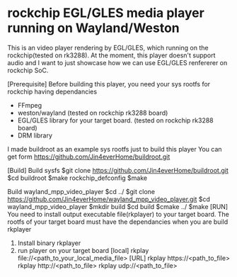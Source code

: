 # rockchip EGL/GLES media player running on Wayland/Weston
This is an video player rendering by EGL/GLES, which running on the rockchip(tested on rk3288).
At the moment, this player doesn't support audio and I want to just showcase how we can use EGL/GLES renfererer on rockchip SoC.

[Prerequisite]
Before building this player, 
you need your sys rootfs for rockchip having dependancies
  - FFmpeg
  - weston/wayland (tested on rockchip rk3288 board)
  - EGL/GLES library for your target board. (tested on rockchip rk3288 board)
  - DRM library

I made buildroot as an example sys rootfs just to build this player
You can get form 
  https://github.com/Jin4everHome/buildroot.git

[Build]
  Build sysfs
  $git clone https://github.com/Jin4everHome/buildroot.git
  $cd buildroot
  $make rockchip_defconfig
  $make
  
  Build wayland_mpp_video_player
  $cd ../
  $git clone https://github.com/Jin4everHome/wayland_mpp_video_player.git
  $cd wayland_mpp_video_player
  $mkdir build
  $cd build
  $cmake ../
  $make
[RUN]
  You need to install output executable file(rkplayer) to your target board.
  The rootfs of your target board must have the dependancies when you are build rkplayer

  1. Install binary rkplayer
  2. run player on your target board
     [local]
         rkplay file://<path_to_your_local_media_file>
     [URL]
         rkplay https://<path_to_file>
         rkplay http://<path_to_file>
         rkplay udp://<path_to_file>
         
  



    

